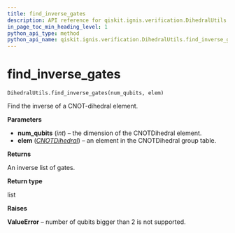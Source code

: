 ```yaml
---
title: find_inverse_gates
description: API reference for qiskit.ignis.verification.DihedralUtils.find_inverse_gates
in_page_toc_min_heading_level: 1
python_api_type: method
python_api_name: qiskit.ignis.verification.DihedralUtils.find_inverse_gates
---
```


# find\_inverse\_gates

<span id="qiskit.ignis.verification.DihedralUtils.find_inverse_gates" />

`DihedralUtils.find_inverse_gates(num_qubits, elem)`

Find the inverse of a CNOT-dihedral element.

**Parameters**

*   **num\_qubits** (*int*) – the dimension of the CNOTDihedral element.
*   **elem** ([*CNOTDihedral*](qiskit.ignis.verification.CNOTDihedral "qiskit.ignis.verification.CNOTDihedral")) – an element in the CNOTDihedral group table.

**Returns**

An inverse list of gates.

**Return type**

list

**Raises**

**ValueError** – number of qubits bigger than 2 is not supported.


